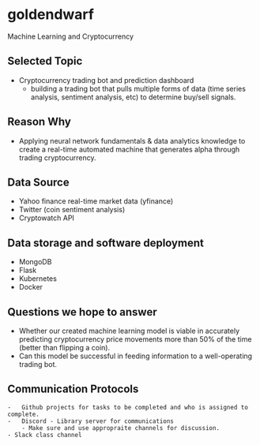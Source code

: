 # goldendwarf
Machine Learning and Cryptocurrency

## Selected Topic 
- Cryptocurrency trading bot and prediction dashboard
    - building a trading bot that pulls multiple forms of data (time series analysis, sentiment analysis, etc) to determine buy/sell signals. 

## Reason Why 
- Applying neural network fundamentals & data analytics knowledge to create a real-time automated machine that generates alpha through trading cryptocurrency.

## Data Source 
- Yahoo finance real-time market data (yfinance)
- Twitter (coin sentiment analysis) 
- Cryptowatch API

## Data storage and software deployment
- MongoDB
- Flask
- Kubernetes
- Docker

## Questions we hope to answer 
- Whether our created machine learning model is viable in accurately predicting cryptocurrency price movements more than 50% of the time (better than flipping a coin). 
- Can this model be successful in feeding information to a well-operating trading bot.

## Communication Protocols
    -   Github projects for tasks to be completed and who is assigned to complete.
    -   Discord - Library server for communications
        - Make sure and use appropraite channels for discussion.
    - Slack class channel
